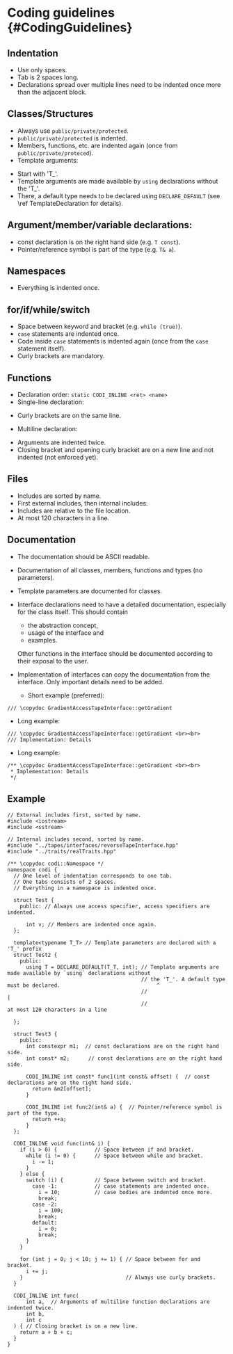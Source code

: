 Coding guidelines {#CodingGuidelines}
===========================

Indentation
------
 - Use only spaces.
 - Tab is 2 spaces long.
 - Declarations spread over multiple lines need to be indented once more than the adjacent block.

Classes/Structures
------
 - Always use `public/private/protected`.
 - `public/private/protected` is indented.
 - Members, functions, etc. are indented again (once from `public/private/proteced`).
 - Template arguments:
  * Start with 'T_'.
  * Template arguments are made available by `using` declarations without the 'T_'.
  * There, a default type needs to be declared using `DECLARE_DEFAULT` (see \ref TemplateDeclaration for details).

Argument/member/variable declarations:
------
 - const declaration is on the right hand side (e.g. `T const`).
 - Pointer/reference symbol is part of the type (e.g. `T& a`).

Namespaces
------
 - Everything is indented once.

for/if/while/switch
------
 - Space between keyword and bracket (e.g. `while (true)`).
 - `case` statements are indented once.
 - Code inside `case` statements is indented again (once from the `case` statement itself).
 - Curly brackets are mandatory.

Functions
------
 - Declaration order: `static CODI_INLINE <ret> <name>`
 - Single-line declaration:
  * Curly brackets are on the same line.
 - Multiline declaration:
  * Arguments are indented twice.
  * Closing bracket and opening curly bracket are on a new line and not indented (not enforced yet).

Files
------
 - Includes are sorted by name.
 - First external includes, then internal includes.
 - Includes are relative to the file location.
 - At most 120 characters in a line.

Documentation
------
 - The documentation should be ASCII readable.
 - Documentation of all classes, members, functions and types (no parameters).
 - Template parameters are documented for classes.
 - Interface declarations need to have a detailed documentation, especially for the class itself. This should contain
   * the abstraction concept,
   * usage of the interface and
   * examples.

   Other functions in the interface should be documented according to their exposal to the user.
 - Implementation of interfaces can copy the documentation from the interface. Only important details need to be added.
   * Short example (preferred):
```
/// \copydoc GradientAccessTapeInterface::getGradient
```
   * Long example:
```
/// \copydoc GradientAccessTapeInterface::getGradient <br><br>
/// Implementation: Details
```
   * Long example:
```
/** \copydoc GradientAccessTapeInterface::getGradient <br><br>
 * Implementation: Details
 */
```

Example
----
```
// External includes first, sorted by name.
#include <iostream>
#include <sstream>

// Internal includes second, sorted by name.
#include "../tapes/interfaces/reverseTapeInterface.hpp"
#include "../traits/realTraits.hpp"

/** \copydoc codi::Namespace */
namespace codi {
  // One level of indentation corresponds to one tab.
  // One tabs consists of 2 spaces.
  // Everything in a namespace is indented once.

  struct Test {
    public: // Always use access specifier, access specifiers are indented.

      int v; // Members are indented once again.
  };

  template<typename T_T> // Template parameters are declared with a 'T_' prefix
  struct Test2 {
    public:
      using T = DECLARE_DEFAULT(T_T, int); // Template arguments are made available by `using` declarations without
                                           // the 'T_'. A default type must be declared.                               ^
                                           //                                                                          |
                                           //                                           at most 120 characters in a line

  };

  struct Test3 {
    public:
      int constexpr m1;  // const declarations are on the right hand side.
      int const* m2;      // const declarations are on the right hand side.

      CODI_INLINE int const* func1(int const& offset) {  // const declarations are on the right hand side.
        return &m2[offset];
      }

      CODI_INLINE int func2(int& a) {  // Pointer/reference symbol is part of the type.
        return ++a;
      }
  };

  CODI_INLINE void func(int& i) {
    if (i > 0) {            // Space between if and bracket.
      while (i != 0) {      // Space between while and bracket.
        i -= 1;
      }
    } else {
      switch (i) {          // Space between switch and bracket.
        case -1:            // case statements are indented once.
          i = 10;           // case bodies are indented once more.
          break;
        case -2:
          i = 100;
          break;
        default:
          i = 0;
          break;
      }
    }

    for (int j = 0; j < 10; j += 1) { // Space between for and bracket.
      i += j;
    }                                 // Always use curly brackets.
  }

  CODI_INLINE int func(
      int a,  // Arguments of multiline function declarations are indented twice.
      int b,
      int c
  ) { // Closing bracket is on a new line.
    return a + b + c;
  }
}
```
